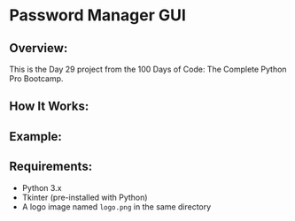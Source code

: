 # **Password Manager GUI**

## **Overview:**
This is the Day 29 project from the 100 Days of Code: The Complete Python Pro Bootcamp.


## **How It Works:**


## **Example:**


## **Requirements:**
- Python 3.x
- Tkinter (pre-installed with Python)
- A logo image named `logo.png` in the same directory

